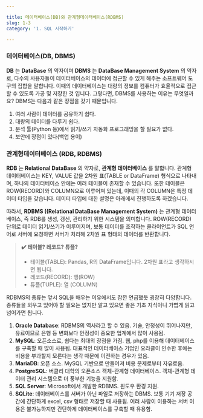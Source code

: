 ```yaml
---

title: 데이터베이스(DB)와 관계형데이터베이스(RDBMS)
slug: 1-3
category: '1. SQL 시작하기'

---
```


###  데이터베이스(DB, DBMS)

__DB__ 는 __DataBase__ 의 약자이며 __DBMS__ 는 __DataBase Management System__ 의 약자로, 다수의 사용자들이 데이터베이스의 데이터에 접근할 수 있게 해주는 소프트웨어 도구의 집합을 말합니다. 이때의 데이터베이스는 대량의 정보를 컴퓨터가 효율적으로 접근할 수 있도록 가공 및 저장한 것 입니다. 그렇다면, DBMS를 사용하는 이유는 무엇일까요? DBMS는 다음과 같은 장점을 갖기 때문입니다.

1. 여러 사람이 데이터를 공유하기 쉽다.
2. 대량의 데이터를 다루기 쉽다.
3. 분석 툴(Python 등)에서 읽기/쓰기 자동화 프로그래밍을 할 필요가 없다.
4. 보안에 장점이 있다(백업 용이)

### 관계형데이터베이스 (RDB, RDBMS)

__RDB__ 는 __Relational DataBase__ 의 약자로, __관계형 데이터베이스__ 를 말합니다. 관계형 데이터베이스는 KEY, VALUE 값을 2차원 표(TABLE or DataFrame) 형식으로 나타내며, 하나의 데이터베이스 안에는 여러 테이블이 존재할 수 있습니다. 또한 테이블은 ROW(RECORD)와 COLUMN으로 이루어져 있는데, 이때의 각 COLUMN은 특정 데이터 타입을 갖습니다. 데이터 타입에 대한 설명은 아래에서 진행하도록 하겠습니다. 

따라서, __RDBMS ((Relational DataBase Management System)__ 는 관계형 데이터베이스, 즉 RDB를 생성, 갱신, 관리하기 위한 시스템을 의미합니다. ROW(RECORD) 단위로 데이터 읽기/쓰기가 이루어지며, 보통 데이터를 조작하는 클라이언트가 SQL 언어로 서버에 요청하면 서버가 처리해 2차원 표 형태의 데이터를 반환합니다.   

> **✔️ 테이블? 레코드? 튜플?**
>*  테이블(TABLE): Pandas, R의 DataFrame입니다. 2차원 표라고 생각하시면 됩니다.
>*  레코드(RECORD): 행(ROW)
>*  튜플(TUPLE): 열 (COLUMN)

RDBMS의 종류는 앞서 SQL을 배우는 이유에서도 잠깐 언급했듯 굉장히 다양합니다. 종류들을 외우고 있어야 할 필요는 없지만 알고 있으면 좋은 기초 지식이니 가볍게 읽고 넘어가면 됩니다. 
1. __Oracle Database__: RDBMS의 역사라고 할 수 있음. 기술, 안정성이 뛰어나지만, 유료이므로 은행 등 변화보다 안정성이 중요한 업계에서 많이 사용됨.
2. __MySQL__: 오픈소스로, 쉽다는 최대의 장점을 가짐. 웹, php를 이용해 데이터베이스를 구축할 때 많이 사용됨. 대표적인 데이터베이스 기업인 오라클이 인수한 후에는 비용을 부과할지 모른다는 생각 때문에 이전하는 경우가 있음.
3. __MariaDB__: 오픈 소스. MySQL 기반으로 만들어져 비용 문제로부터 자유로움. 
4. __PostgreSQL__:  버클리 대학의 오픈소스 객체-관계형 데이터베이스. 객체-관계형 데이터 관리 시스템으로 더 풍부한 기능을 지원함. 
5. __SQL Server__: Microsoft에서 개발한 RDBMS. 윈도우 환경 지원.
6. __SQLite__: 데이터베이스를 서버가 아닌 파일로 저장하는 DBMS. 보통 기기 저장 공간에 간단하게 excel, csv 형태로 저장할 때 사용됨. 여러 사람이 이용하는 서버 이용은 불가능하지만 간단하게 데이터베이스를 구축할 때 유용함. 



